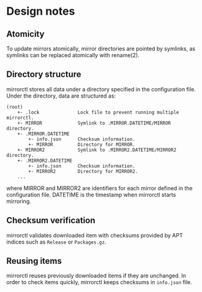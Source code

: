 Design notes
============

Atomicity
---------

To update mirrors atomically, mirror directories are pointed by
symlinks, as symlinks can be replaced atomically with rename(2).

Directory structure
-------------------

mirrorctl stores all data under a directory specified in the
configuration file.  Under the directory, data are structured as:

```
(root)
    +- .lock              Lock file to prevent running multiple mirrorctl.
    +- MIRROR             Symlink to .MIRROR.DATETIME/MIRROR directory.
    +- .MIRROR.DATETIME
        +- info.json      Checksum information.
        +- MIRROR         Directory for MIRROR.
    +- MIRROR2            Symlink to .MIRROR2.DATETIME/MIRROR2 directory.
    +- .MIRROR2.DATETIME
        +- info.json      Checksum information.
        +- MIRROR2        Directory for MIRROR2.
    ...
```

where MIRROR and MIRROR2 are identifiers for each mirror defined
in the configuration file.  DATETIME is the timestamp when mirrorctl
starts mirroring.

Checksum verification
---------------------

mirrorctl validates downloaded item with checksums provided by
APT indices such as `Release` or `Packages.gz`.

Reusing items
-------------

mirrorctl reuses previously downloaded items if they are unchanged.
In order to check items quickly, mirrorctl keeps checksums in
`info.json` file.
